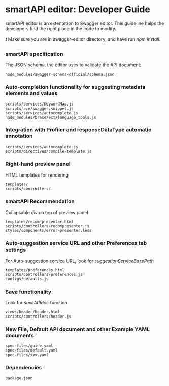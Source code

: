 # smartAPI editor: Developer Guide

smartAPI editor is an extentetion to Swagger editor. This guideline helps the developers find the right place in the code to modify. 

:exclamation: Make sure you are in swagger-editor directory; and have run *npm install*.

### smartAPI specification
  The JSON schema, the editor uses to validate the API document:
```shell
node_modules/swagger-schema-official/schema.json
```
### Auto-completion functionality for suggesting metadata elements and values
```shell
scripts/services/KeywordMap.js
scripts/ace/swagger.snippet.js
scripts/services/autocomplete.js
node_modules/brace/ext/language_tools.js
```
### Integration with Profiler and responseDataType automatic annotation
```shell
scripts/services/autocomplete.js
scripts/directives/compile-template.js
```
### Right-hand preview panel
  HTML templates for rendering
```shell
templates/
scripts/controllers/
```
### smartAPI Recommendation
  Collapsable div on top of preview panel
```shell
templates/recom-presenter.html
scripts/controllers/recompresenter.js
styles/components/error-presenter.less
```
### Auto-suggestion service URL and other Preferences tab settings
  For Auto-suggestion service URL, look for *suggestionServiceBasePath*
```shell
templates/preferences.html
scripts/controllers/preferences.js
configs/defaults.js
```
### Save functionality
  Look for *saveAPIdoc* function 
```shell
views/header/header.html
scripts/controllers/header.js
```
### New File, Default API document and other Example YAML documents
```shell
spec-files/guide.yaml
spec-files/default.yaml
spec-files/xxx.yaml
```
### Dependencies
```shell
package.json
```
